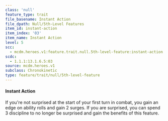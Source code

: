 ```yaml
---
class: 'null'
feature_type: trait
file_basename: Instant Action
file_dpath: Null/5th-Level Features
item_id: instant-action
item_index: '03'
item_name: Instant Action
level: 5
scc:
  - mcdm.heroes.v1:feature.trait.null.5th-level-feature:instant-action
scdc:
  - 1.1.1:13.1.6.5:03
source: mcdm.heroes.v1
subclass: Chronokinetic
type: feature/trait/null/5th-level-feature
---
```


#### Instant Action

If you're not surprised at the start of your first turn in combat, you gain an edge on ability rolls and gain 2 surges. If you are surprised, you can spend 3 discipline to no longer be surprised and gain the benefits of this feature.
